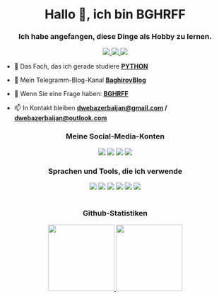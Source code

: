 <h1 align="center">Hallo 👋, ich bin BGHRFF</h1>
<h3 align="center">Ich habe angefangen, diese Dinge als Hobby zu lernen.</h3>

<p align="center">
  
  <a href="https://github.com/BGHRFF?tab=followers">
    <img src="https://img.shields.io/github/followers/BGHRFF?color=blue&label=Followers&style=flat-square">
    
  </a>
  
  <a href="https://github.com/BGHRFF">
    <img src="https://komarev.com/ghpvc/?username=BGHRFF&color=blue&style=flat-square">
    
  </a>
  <a href="https://github.com/BGHRFF?tab=stars">
    <img src="https://img.shields.io/github/stars/BGHRFF?color=blue&label=Ulduzlar&style=flat-square">
  </a>

  
- 🔭 Das Fach, das ich gerade studiere **[PYTHON](https://python.org)**

- 👯 Mein Telegramm-Blog-Kanal **[BaghirovBlog](https://t.me/BaghirovBlog)**

- 💬 Wenn Sie eine Frage haben: **[BGHRFF](https://t.me/DeveloperAz)**

- 📫 In Kontakt bleiben **dwebazerbaijan@gmail.com / dwebazerbaijan@outlook.com**



<div align="center">
<h3>Meine Social-Media-Konten</h3>
<a href="https://t.me/DeveloperAZ" target"blank_"><img src="https://img.shields.io/badge/Telegram%20-111111.svg?&style=for-the-badge&logo=telegram&logoColor=blue"></a>
<a href="https://instagram.com/cmbghrv" target"blank_"><img src="https://img.shields.io/badge/Instragram%20-111111.svg?&style=for-the-badge&logo=instagram&logoColor=darkpink"></a>
<a href="https://wa.me/+994559197996" target"blank_"><img src="https://img.shields.io/badge/WhatsApp%20-111111.svg?&style=for-the-badge&logo=whatsapp&logoColor=darkgreen"></a>
<a href="https://github.com/BGHRFF" target"blank_"><img src="https://img.shields.io/badge/GitHub%20-111111.svg?&style=for-the-badge&logo=github&logoColor=white"></a>
</div>


<div align="center">
<h3>Sprachen und Tools, die ich verwende</h3>
<a href="https://www.cplusplus.com" target"blank_"><img src="https://img.shields.io/badge/++%20-111111.svg?&style=for-the-badge&logo=c&logoColor=blue"></a> 
<a href="https://nodejs.org" target"blank_"><img src="https://img.shields.io/badge/Node.js%20-111111.svg?&style=for-the-badge&logo=Node.js&logoColor=green"></a>
<a href="https://telegraf.js.org" target"blank_"><img src="https://img.shields.io/badge/telegraf.js%20-111111.svg?&style=for-the-badge&logo=telegraf.js&logoColor=red"></a>
<a href="https://www.sublimetext.com" target"blank_"><img src="https://img.shields.io/badge/Sublime Text%20-111111.svg?&style=for-the-badge&logo=Sublime Text&logoColor=darkorange"></a>
<a href="https://azure.microsoft.com/tr-tr/" target"blank_"><img src="https://img.shields.io/badge/Microsoft Azure%20-111111.svg?&style=for-the-badge&logo=Microsoft Azure&logoColor=blue>"></a>
<a href="https://www.python.org" target"blank_"><img src="https://img.shields.io/badge/python%20-111111.svg?&style=for-the-badge&logo=py&logoColor=yellow"></a> <br><br>

</div>

<div align="center">
<h3>Github-Statistiken</h3>
   <a href="https://github.com/sirincay" target="_blank"> 
      <img src="https://github-readme-stats.vercel.app/api/?username=bghrff&show_icons=true&title_color=fff&icon_color=79ff97&text_color=9f9f9f&bg_color=151515" width="%100" height="150px">
    <img src="https://github-readme-stats.vercel.app/api/top-langs/?username=bghrff&layout=compact&show_icons=true&title_color=fff&icon_color=79ff97&text_color=9f9f9f&bg_color=151515" width="%100" height="150px">
   </a>
</div>

